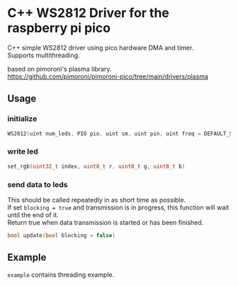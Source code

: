 C++ WS2812 Driver for the raspberry pi pico
===============================
C++ simple WS2812 driver using pico hardware DMA and timer.   
Supports multithreading.

based on pimoroni's plasma library.   
https://github.com/pimoroni/pimoroni-pico/tree/main/drivers/plasma

## Usage

### initialize 
```c++
WS2812(uint num_leds, PIO pio, uint sm, uint pin, uint freq = DEFAULT_SERIAL_FREQ)
```

### write led
```c++
set_rgb(uint32_t index, uint8_t r, uint8_t g, uint8_t b)
```

### send data to leds  
This should be called repeatedly in as short time as possible.   
If set `blocking = true` and transmission is in progress, this function will wait until the end of it.   
Return true when data transmission is started or has been finished. 
```c++
bool update(bool blocking = false)
```

## Example
`example` contains threading example.